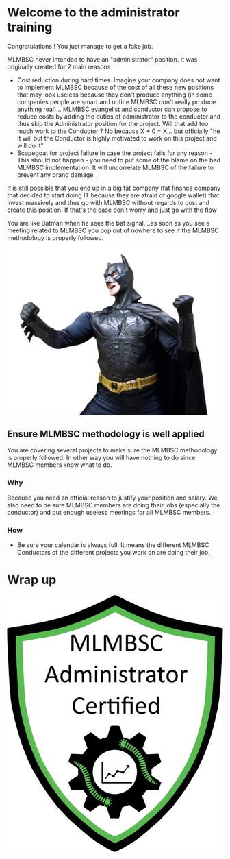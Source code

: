 # Welcome to the administrator training
Congratulations ! You just manage to get a fake job. 
 
MLMBSC never intended to have an "administrator" position. It was originally created for 2 main reasons
* Cost reduction during hard times. 
Imagine your company does not want to implement MLMBSC because of the cost of all these new positions that may look useless because they don't produce anything (in some companies people are smart and notice MLMBSC don't really produce anything real)... MLMBSC evangelist and conductor can propose to reduce costs by adding the duties of administrator to the conductor and thus skip the Administrator position for the project.
Will that add too much work to the Conductor ? No because X + 0 = X... but officially "he it will but the Conductor is highly motivated to work on this project and will do it"
* Scapegoat for project failure
In case the project fails for any reason - This should not happen - you need to put some of the blame on the bad MLMBSC implementation. It will uncorrelate MLMBSC of the failure to prevent any brand damage. 
 
It is still possible that you end up in a big fat company (fat finance company that decided to start doing IT because they are afraid of google wallet) that invest massively and thus go with MLMBSC without regards to cost and create this position. If that's the case don't worry and just go with the flow
 
You are like Batman when he sees the bat signal....as soon as you see a meeting related to MLMBSC you pop out of nowhere to see if the MLMBSC methodology is properly followed.
![Logo](/pictures/batman.jpg)
 
## Ensure MLMBSC methodology is well applied
You are covering several projects to make sure the MLMBSC methodology is properly followed. In other way you will have nothing to do since MLMBSC members know what to do.
 
### Why
Because you need an official reason to justify your position and salary. We also need to be sure MLMBSC members are doing their jobs (especially the conductor) and put enough useless meetings for all MLMBSC members.
 
### How
* Be sure your calendar is always full. It means the different MLMBSC Conductors of the different projects you work on are doing their job.
 
 
# Wrap up
![Logo](/pictures/certification_administrator.png)
